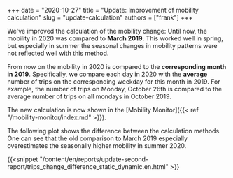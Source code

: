 +++
date = "2020-10-27"
title = "Update: Improvement of mobility calculation"
slug = "update-calculation"
authors = ["frank"]
+++

We've improved the calculation of the mobility change: Until now, the mobility in 2020 was compared to **March 2019**. This worked well in spring, but especially in summer the seasonal changes in mobility patterns were not reflected well with this method.

From now on the mobility in 2020 is compared to the **corresponding month in 2019**. Specifically, we compare each day in 2020 with the **average** number of trips on the corresponding weekday for this month in 2019. For example, the number of trips on Monday, October 26th is compared to the average number of trips on all mondays in October 2019.

The new calculation is now shown in the [Mobility Monitor]({{< ref "/mobility-monitor/index.md" >}}).

The following plot shows the difference between the calculation methods. One can see that the old comparison to March 2019 especially overestimates the seasonally higher mobility in summer 2020.

{{<snippet "/content/en/reports/update-second-report/trips_change_difference_static_dynamic.en.html" >}}
